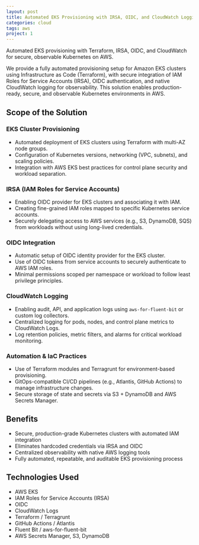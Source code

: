 ```yaml
---
layout: post
title: Automated EKS Provisioning with IRSA, OIDC, and CloudWatch Logging
categories: cloud
tags: aws
project: 1
---
```


Automated EKS provisioning with Terraform, IRSA, OIDC, and CloudWatch for secure, observable Kubernetes on AWS.

<!--more-->
 
We provide a fully automated provisioning setup for Amazon EKS clusters using Infrastructure as Code (Terraform), with secure integration of IAM Roles for Service Accounts (IRSA), OIDC authentication, and native CloudWatch logging for observability. This solution enables production-ready, secure, and observable Kubernetes environments in AWS.

## Scope of the Solution

### EKS Cluster Provisioning
- Automated deployment of EKS clusters using Terraform with multi-AZ node groups.  
- Configuration of Kubernetes versions, networking (VPC, subnets), and scaling policies.  
- Integration with AWS EKS best practices for control plane security and workload separation.

### IRSA (IAM Roles for Service Accounts)
- Enabling OIDC provider for EKS clusters and associating it with IAM.  
- Creating fine-grained IAM roles mapped to specific Kubernetes service accounts.  
- Securely delegating access to AWS services (e.g., S3, DynamoDB, SQS) from workloads without using long-lived credentials.

### OIDC Integration
- Automatic setup of OIDC identity provider for the EKS cluster.  
- Use of OIDC tokens from service accounts to securely authenticate to AWS IAM roles.  
- Minimal permissions scoped per namespace or workload to follow least privilege principles.

### CloudWatch Logging
- Enabling audit, API, and application logs using `aws-for-fluent-bit` or custom log collectors.  
- Centralized logging for pods, nodes, and control plane metrics to CloudWatch Logs.  
- Log retention policies, metric filters, and alarms for critical workload monitoring.

### Automation & IaC Practices
- Use of Terraform modules and Terragrunt for environment-based provisioning.  
- GitOps-compatible CI/CD pipelines (e.g., Atlantis, GitHub Actions) to manage infrastructure changes.  
- Secure storage of state and secrets via S3 + DynamoDB and AWS Secrets Manager.

## Benefits
- Secure, production-grade Kubernetes clusters with automated IAM integration  
- Eliminates hardcoded credentials via IRSA and OIDC  
- Centralized observability with native AWS logging tools  
- Fully automated, repeatable, and auditable EKS provisioning process

## Technologies Used
- AWS EKS  
- IAM Roles for Service Accounts (IRSA)  
- OIDC  
- CloudWatch Logs  
- Terraform / Terragrunt  
- GitHub Actions / Atlantis  
- Fluent Bit / aws-for-fluent-bit  
- AWS Secrets Manager, S3, DynamoDB
